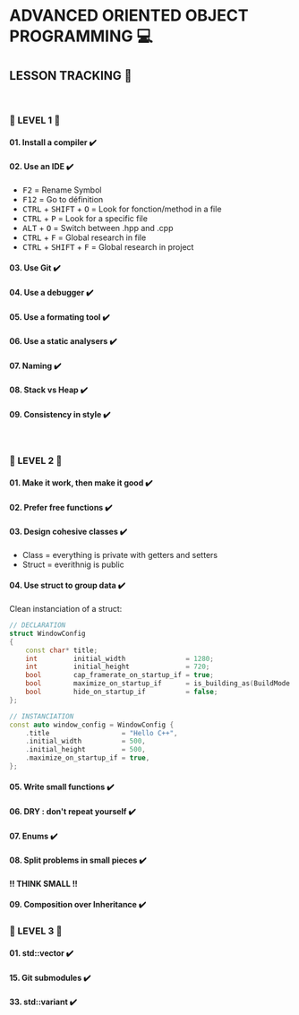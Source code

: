 # ADVANCED ORIENTED OBJECT PROGRAMMING :computer:

## LESSON TRACKING :memo:
</br>

### :pill: LEVEL 1 :pill:

#### 01. Install a compiler :heavy_check_mark:
#### 02. Use an IDE :heavy_check_mark:

- <kbd>F2</kbd>     =   Rename Symbol
- <kbd>F12</kbd>    =   Go to définition
- <kbd>CTRL</kbd> + <kbd>SHIFT</kbd> + <kbd>O</kbd>    =   Look for fonction/method in a file
- <kbd>CTRL</kbd> + <kbd>P</kbd>    =   Look for a specific file
- <kbd>ALT</kbd> + <kbd>O</kbd>     =    Switch between .hpp and .cpp
- <kbd>CTRL</kbd> + <kbd>F</kbd>   =   Global research in file
- <kbd>CTRL</kbd> + <kbd>SHIFT</kbd> + <kbd>F</kbd>   =   Global research in project

#### 03. Use Git :heavy_check_mark:
#### 04. Use a debugger :heavy_check_mark:
#### 05. Use a formating tool :heavy_check_mark:
#### 06. Use a static analysers :heavy_check_mark:
#### 07. Naming :heavy_check_mark:
#### 08. Stack vs Heap :heavy_check_mark:
#### 09. Consistency in style :heavy_check_mark:
</br>

### :pill: LEVEL 2 :pill:

#### 01. Make it work, then make it good :heavy_check_mark:
#### 02. Prefer free functions :heavy_check_mark:
#### 03. Design cohesive classes :heavy_check_mark:

- Class = everything is private with getters and setters
- Struct = everithnig is public

#### 04. Use struct to group data :heavy_check_mark:
Clean instanciation of a struct:
```cpp
// DECLARATION
struct WindowConfig
{
    const char* title;
    int         initial_width               = 1280;
    int         initial_height              = 720;
    bool        cap_framerate_on_startup_if = true;
    bool        maximize_on_startup_if      = is_building_as(BuildMode::Release);
    bool        hide_on_startup_if          = false;
};
```
```cpp
// INSTANCIATION
const auto window_config = WindowConfig {
    .title                  = "Hello C++",
    .initial_width          = 500,
    .initial_height         = 500,
    .maximize_on_startup_if = true,
};
```

#### 05. Write small functions :heavy_check_mark:
#### 06. DRY : don't repeat yourself :heavy_check_mark:
#### 07. Enums :heavy_check_mark:
#### 08. Split problems in small pieces :heavy_check_mark:
**!! THINK SMALL !!** 
#### 09. Composition over Inheritance :heavy_check_mark:

### :pill: LEVEL 3 :pill:

#### 01. std::vector :heavy_check_mark:
#### 15. Git submodules :heavy_check_mark:
#### 33. std::variant :heavy_check_mark: